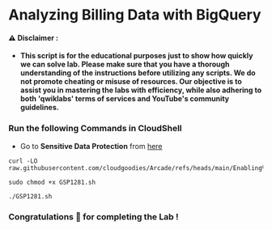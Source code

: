 #  Analyzing Billing Data with BigQuery


#### ⚠️ Disclaimer :
- **This script is for the educational purposes just to show how quickly we can solve lab. Please make sure that you have a thorough understanding of the instructions before utilizing any scripts. We do not promote cheating or  misuse of resources. Our objective is to assist you in mastering the labs with efficiency, while also adhering to both 'qwiklabs' terms of services and YouTube's community guidelines.**

### Run the following Commands in CloudShell 

* Go to **Sensitive Data Protection** from [here](https://console.cloud.google.com/security/sensitive-data-protection/create/discoveryConfiguration;source=DATA_PROFILE_COVERAGE_DASHBOARD;discoveryType=4?project=)

```
curl -LO raw.githubusercontent.com/cloudgoodies/Arcade/refs/heads/main/Enabling%20Sensitive%20Data%20Protection%20Discovery%20for%20Cloud%20Storage/GSP1281.sh

sudo chmod +x GSP1281.sh

./GSP1281.sh
```

### Congratulations 🎉 for completing the Lab !
